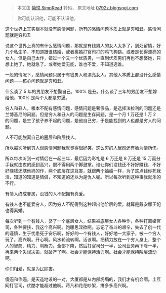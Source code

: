 > 本文由 [简悦 SimpRead](http://ksria.com/simpread/) 转码， 原文地址 [0792z.blogspot.com](https://0792z.blogspot.com/2021/12/blog-post.html)

> 你可能认识他，可能不认识他。

这个世界上其实根本就没有感情问题，所有的感情问题本质上就是穷和丑。感情问题就是穷和丑

说这个世界上真的有什么感情问题，那就是有钱男人的女人太多了，到处留情，好几个私生子，不知道跟谁结婚，或者离婚打官司打的鸡飞狗跳。或者是长得漂亮的女人，但是自己太作，错过一个又一个优质男，一直到优质男们再也不想娶她，只想上她了，她就急了。或者她爱无能，谁也不爱，不知道选谁。

一般的情况下，感情问题只属于有钱男人和漂亮女人。其他人本质上都没什么感情问题——核心问题就是穷和丑。

什么谈了 5 年的男朋友不想娶自己，100% 是丑。什么谈了三年的男朋友不想嫁给他，100% 是两个人都是穷逼。

穷人和丑人，根本不配有感情问题，感情问题是奢侈品，是选择法拉利的问题还是兰博基尼的问题。但是穷人和丑人的问题是生存问题，是一个月 1 万还是 1 万 2 的问题，是生了孩子养不起的问题，是他自己穷，于是能找到的人也都是穷人的问题。

人不可能脱离自己的圈层和阶层找人。

所以每次听到穷人谈感情问题我就觉得很好笑，这么穷的人居然还有脸为情所伤。

所以每次听到一对情侣在一起三年，最后因为彩礼是 6 万还是 8 万还是 15 万而分手我就由衷的感到高兴，恨不得用两个脚鼓掌。谁让你们没钱还不好好赚钱，不好好赚钱还瞎他妈的作，两个底层在这互害，就跟两个蛐蛐一样，为了这点钱你死我活，知道的知道是情侣，不知道的还以为是仇人呢。所以每次听到这种事我就乐的不行。

有情人终成眷属，没钱的人不配拥有真爱。

有钱人也不能爱穷人，因为穷人不配得到这种超出他阶层的爱。就算是戴安娜王妃也得离婚。

每次听到一个有钱人，娶了一个底层女人，结果被底层女人各种作，各种打离婚官司，各种要挟，我这个高兴啊。饱暖思淫欲啊。忘记了奋斗的艰辛，失去了创一代的谨慎，生于忧患死于安乐啊，好好的一个有钱人，好好地一大家子，被一个穷人玩了。高兴啊。开心啊。风水轮流转啊。活该啊。把精力放在一个穷人身上，整个人的智商、精力、判断力，全部下降，然后打官司分一半，公司业务再下降一半，再来两个失误决策，就破产了啊。社会才能保持活力啊。社会才能保持阶层流动啊。

你们相爱，就是为民除害。

傻逼和作逼，是天造地设的一对，大厦都是从内部坍塌的，我们才有机会啊。土豆网打官司，优酷才能超过他啊。蒋凡和花花吵架，拼多多高兴啊。